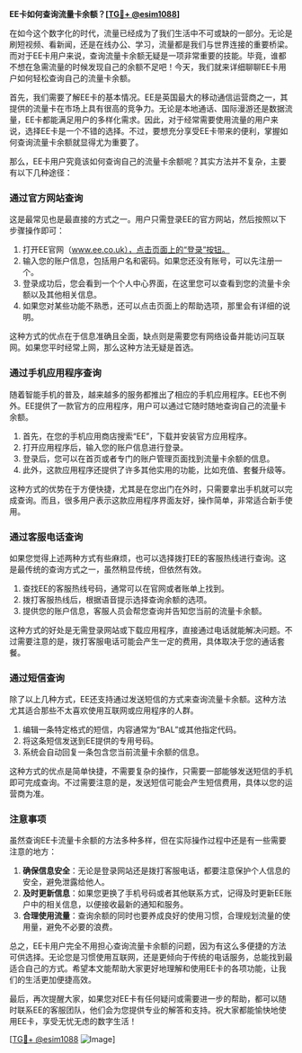 **EE卡如何查询流量卡余额？[[TG💪+ @esim1088](https://t.me/s/esim1088)]**

在如今这个数字化的时代，流量已经成为了我们生活中不可或缺的一部分。无论是刷短视频、看新闻，还是在线办公、学习，流量都是我们与世界连接的重要桥梁。而对于EE卡用户来说，查询流量卡余额无疑是一项非常重要的技能。毕竟，谁都不想在急需流量的时候发现自己的余额不足吧！今天，我们就来详细聊聊EE卡用户如何轻松查询自己的流量卡余额。

首先，我们需要了解EE卡的基本情况。EE是英国最大的移动通信运营商之一，其提供的流量卡在市场上具有很高的竞争力。无论是本地通话、国际漫游还是数据流量，EE卡都能满足用户的多样化需求。因此，对于经常需要使用流量的用户来说，选择EE卡是一个不错的选择。不过，要想充分享受EE卡带来的便利，掌握如何查询流量卡余额就显得尤为重要了。

那么，EE卡用户究竟该如何查询自己的流量卡余额呢？其实方法并不复杂，主要有以下几种途径：

### **通过官方网站查询**
这是最常见也是最直接的方式之一。用户只需登录EE的官方网站，然后按照以下步骤操作即可：

1. 打开EE官网（www.ee.co.uk），点击页面上的“登录”按钮。
2. 输入您的账户信息，包括用户名和密码。如果您还没有账号，可以先注册一个。
3. 登录成功后，您会看到一个个人中心界面，在这里您可以查看到您的流量卡余额以及其他相关信息。
4. 如果您对某些功能不熟悉，还可以点击页面上的帮助选项，那里会有详细的说明。

这种方式的优点在于信息准确且全面，缺点则是需要您有网络设备并能访问互联网。如果您平时经常上网，那么这种方法无疑是首选。

### **通过手机应用程序查询**
随着智能手机的普及，越来越多的服务都推出了相应的手机应用程序。EE也不例外。EE提供了一款官方的应用程序，用户可以通过它随时随地查询自己的流量卡余额。

1. 首先，在您的手机应用商店搜索“EE”，下载并安装官方应用程序。
2. 打开应用程序后，输入您的账户信息进行登录。
3. 登录后，您可以在首页或者专门的账户管理页面找到流量卡余额的信息。
4. 此外，这款应用程序还提供了许多其他实用的功能，比如充值、套餐升级等。

这种方式的优势在于方便快捷，尤其是在您出门在外时，只需要拿出手机就可以完成查询。而且，很多用户表示这款应用程序界面友好，操作简单，非常适合新手使用。

### **通过客服电话查询**
如果您觉得上述两种方式有些麻烦，也可以选择拨打EE的客服热线进行查询。这是最传统的查询方式之一，虽然稍显传统，但依然有效。

1. 查找EE的客服热线号码，通常可以在官网或者账单上找到。
2. 拨打客服热线后，根据语音提示选择查询余额的选项。
3. 提供您的账户信息，客服人员会帮您查询并告知您当前的流量卡余额。

这种方式的好处是无需登录网站或下载应用程序，直接通过电话就能解决问题。不过需要注意的是，拨打客服电话可能会产生一定的费用，具体取决于您的通话套餐。

### **通过短信查询**
除了以上几种方式，EE还支持通过发送短信的方式来查询流量卡余额。这种方法尤其适合那些不太喜欢使用互联网或应用程序的人群。

1. 编辑一条特定格式的短信，内容通常为“BAL”或其他指定代码。
2. 将这条短信发送到EE提供的专用号码。
3. 系统会自动回复一条包含您当前流量卡余额的信息。

这种方式的优点是简单快捷，不需要复杂的操作，只需要一部能够发送短信的手机即可完成查询。不过需要注意的是，发送短信可能会产生短信费用，具体以您的运营商为准。

### **注意事项**
虽然查询EE卡流量卡余额的方法多种多样，但在实际操作过程中还是有一些需要注意的地方：

1. **确保信息安全**：无论是登录网站还是拨打客服电话，都要注意保护个人信息的安全，避免泄露给他人。
2. **及时更新信息**：如果您更换了手机号码或者其他联系方式，记得及时更新EE账户中的相关信息，以便接收最新的通知和服务。
3. **合理使用流量**：查询余额的同时也要养成良好的使用习惯，合理规划流量的使用量，避免不必要的浪费。

总之，EE卡用户完全不用担心查询流量卡余额的问题，因为有这么多便捷的方法可供选择。无论您是习惯使用互联网，还是更倾向于传统的电话服务，总能找到最适合自己的方式。希望本文能帮助大家更好地理解和使用EE卡的各项功能，让我们的生活更加便捷高效。

最后，再次提醒大家，如果您对EE卡有任何疑问或需要进一步的帮助，都可以随时联系EE的客服团队，他们会为您提供专业的解答和支持。祝大家都能愉快地使用EE卡，享受无忧无虑的数字生活！

[[TG💪+ @esim1088](https://t.me/s/esim1088) ![Image](https://i.postimg.cc/4NQfJmqS/Snipaste-2025-05-13-00-14-12.png)]